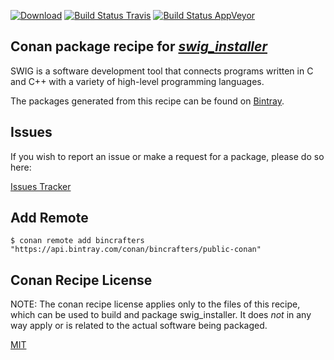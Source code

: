 [![Download](https://api.bintray.com/packages/bincrafters/public-conan/swig_installer%3Abincrafters/images/download.svg)](https://bintray.com/bincrafters/public-conan/swig_installer%3Abincrafters/_latestVersion)
[![Build Status Travis](https://travis-ci.com/bincrafters/conan-swig_installer.svg)](https://travis-ci.com/bincrafters/conan-swig_installer)
[![Build Status AppVeyor](https://ci.appveyor.com/api/projects/status/github/bincrafters/conan-swig_installer?svg=true)](https://ci.appveyor.com/project/bincrafters/conan-swig_installer)

## Conan package recipe for [*swig_installer*](http://www.swig.org)

SWIG is a software development tool that connects programs written in C and C++ with a variety of high-level programming languages.

The packages generated from this recipe can be found on [Bintray](https://bintray.com/bincrafters/public-conan/swig_installer%3Abincrafters).


## Issues

If you wish to report an issue or make a request for a package, please do so here:

[Issues Tracker](https://github.com/bincrafters/community/issues)




## Add Remote

    $ conan remote add bincrafters "https://api.bintray.com/conan/bincrafters/public-conan"


## Conan Recipe License

NOTE: The conan recipe license applies only to the files of this recipe, which can be used to build and package swig_installer.
It does *not* in any way apply or is related to the actual software being packaged.

[MIT](https://github.com/bincrafters/conan-swig_installer/blob/stable/4.0.0/LICENSE.md)
